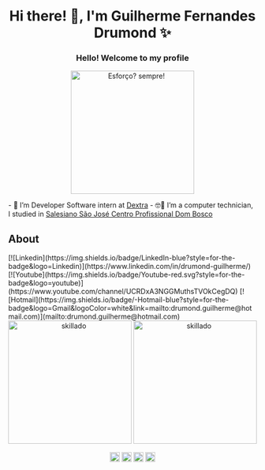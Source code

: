 ###   <h1 align="center"> Hi there! 👋, I'm Guilherme Fernandes Drumond ✨ </h1>
<h3 align="center">Hello! Welcome to my profile</h3>

<p align="center">
<img  style="margin: 0 auto; justify-content:center;align-items:center" src="https://sm.ign.com/ign_pt/screenshot/default/tanjiro-a-treinar_hnt6.gif" alt="Esforço? sempre!" height="250">
</p>
<p align="left">
- 👷 I’m Developer Software intern at <a target="_blank" href="https://www.dextra.com.br//">Dextra</a>
- 🤓🏫 I’m a computer technician, I studied in <a target="_blank" href="http://www.essj.com.br/cpdb/">Salesiano São José Centro Profissional Dom Bosco</a>
</p>
<h2>About</h2>
[![Linkedin](https://img.shields.io/badge/LinkedIn-blue?style=for-the-badge&logo=Linkedin)](https://www.linkedin.com/in/drumond-guilherme/)
[![Youtube](https://img.shields.io/badge/Youtube-red.svg?style=for-the-badge&logo=youtube)](https://www.youtube.com/channel/UCRDxA3NGGMuthsTVOkCegDQ)
[![Hotmail](https://img.shields.io/badge/-Hotmail-blue?style=for-the-badge&logo=Gmail&logoColor=white&link=mailto:drumond.guilherme@hotmail.com)](mailto:drumond.guilherme@hotmail.com)

<div align="center">
<img height="250" src="https://github-readme-stats.vercel.app/api/top-langs/?username=skillado&layout=compact" alt="skillado"/> 
<img height="250" src="https://github-readme-stats.vercel.app/api?username=skillado&show_icons=true" alt="skillado"/> 
<p align="center">
<a href="https://twitter.com/drumond019" target="blank"><img align="center" src="https://cdn.jsdelivr.net/npm/simple-icons@3.0.1/icons/twitter.svg" alt="Drumond019" height="20" width="20" /></a>
<a href="https://linkedin.com/in/drumond-guilherme" target="blank"><img align="center" src="https://cdn.jsdelivr.net/npm/simple-icons@3.0.1/icons/linkedin.svg" alt="drumond-guilherme" height="20" width="20" /></a>
<a href="https://fb.com/drumond.guilherme" target="blank"><img align="center" src="https://cdn.jsdelivr.net/npm/simple-icons@3.0.1/icons/facebook.svg" alt="drumond.guilherme" height="20" width="20" /></a>
<a href="https://instagram.com/drumond_guilherme" target="blank"><img align="center" src="https://cdn.jsdelivr.net/npm/simple-icons@3.0.1/icons/instagram.svg" alt="drumond_guilherme" height="20" width="20" /></a>
</p>
<div>
